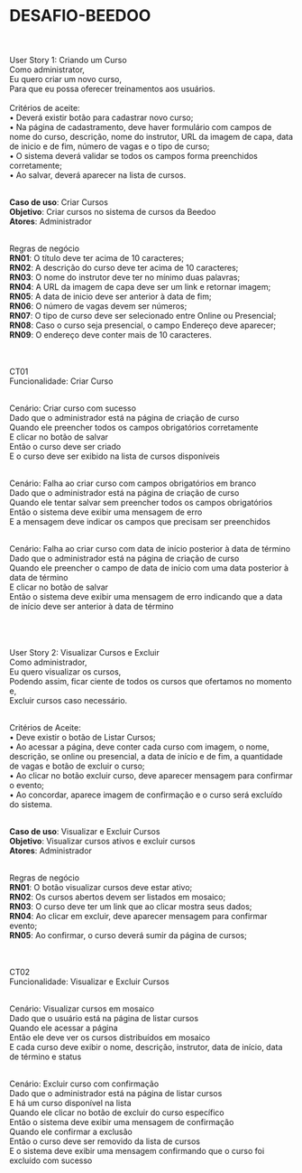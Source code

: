 # DESAFIO-BEEDOO<br><br>

User Story 1: Criando um Curso<br>
Como administrator,<br>
Eu quero criar um novo curso,<br>
Para que eu possa oferecer treinamentos aos usuários.<br>
<br>
Critérios de aceite:<br>
•	Deverá existir botão para cadastrar novo curso;<br>
•	Na página de cadastramento, deve haver formulário com campos de nome do curso, descrição, nome do instrutor, URL da imagem de capa, data de inicio e de fim, número de vagas e o tipo de curso;<br>
•	O sistema deverá validar se todos os campos forma preenchidos corretamente;<br>
•	Ao salvar, deverá aparecer na lista de cursos.<br><br>

**Caso de uso**:	Criar Cursos<br>
**Objetivo**:	Criar cursos no sistema de cursos da Beedoo<br>
**Atores**:	Administrador<br><br>


 Regras de negócio  	 <br>
**RN01**: O título deve ter acima de 10 caracteres;<br>
**RN02**: A descrição do curso deve ter acima de 10 caracteres;<br>
**RN03**: O nome do instrutor deve ter no mínimo duas palavras;<br>
**RN04**: A URL da imagem de capa deve ser um link e retornar imagem;<br>
**RN05**: A data de inicio deve ser anterior à data de fim;<br>
**RN06**: O número de vagas devem ser números;<br>
**RN07**: O tipo de curso deve ser selecionado entre Online ou Presencial;<br>
**RN08**: Caso o curso seja presencial, o campo Endereço deve aparecer;<br>
**RN09**: O endereço deve conter mais de 10 caracteres.<br><br><br>



CT01<br>
Funcionalidade: Criar Curso<br><br>

  Cenário: Criar curso com sucesso<br>
    Dado que o administrador está na página de criação de curso<br>
    Quando ele preencher todos os campos obrigatórios corretamente<br>
    E clicar no botão de salvar<br>
    Então o curso deve ser criado<br>
    E o curso deve ser exibido na lista de cursos disponíveis<br><br>

  Cenário: Falha ao criar curso com campos obrigatórios em branco<br>
    Dado que o administrador está na página de criação de curso<br>
    Quando ele tentar salvar sem preencher todos os campos obrigatórios<br>
    Então o sistema deve exibir uma mensagem de erro<br>
    E a mensagem deve indicar os campos que precisam ser preenchidos<br><br>

  Cenário: Falha ao criar curso com data de início posterior à data de término<br>
    Dado que o administrador está na página de criação de curso<br>
    Quando ele preencher o campo de data de início com uma data posterior à data de término<br>
    E clicar no botão de salvar<br>
    Então o sistema deve exibir uma mensagem de erro indicando que a data de início deve ser anterior à data de término<br><br><br>




<br>
User Story 2: Visualizar Cursos e Excluir<br>
Como administrador,<br>
Eu quero visualizar os cursos,<br>
Podendo assim, ficar ciente de todos os cursos que ofertamos no momento e,<br>
Excluir cursos caso necessário.<br><br>

Critérios de Aceite:<br>
•	Deve existir o botão de Listar Cursos;<br>
•	Ao acessar a página, deve conter cada curso com imagem, o nome, descrição, se online ou presencial, a data de início e de fim, a quantidade de vagas e botão de excluir o curso;<br>
•	Ao clicar no botão excluir curso, deve aparecer mensagem para confirmar o evento;<br>
•	Ao concordar, aparece imagem de confirmação e o curso será excluído do sistema.
<br><br>

**Caso de uso**:	Visualizar e Excluir Cursos<br>
**Objetivo**:	Visualizar cursos ativos e excluir cursos<br>
**Atores**:	Administrador<br><br>



 Regras de negócio  	<br> 
**RN01**: O botão visualizar cursos deve estar ativo;<br>
**RN02**: Os cursos abertos devem ser listados em mosaico;<br>
**RN03**: O curso deve ter um link que ao clicar mostra seus dados;<br>
**RN04**: Ao clicar em excluir, deve aparecer mensagem para confirmar evento;<br>
**RN05**: Ao confirmar, o curso deverá sumir da página de cursos;<br><br><br>





CT02<br>
Funcionalidade: Visualizar e Excluir Cursos<br><br>

  Cenário: Visualizar cursos em mosaico<br>
    Dado que o usuário está na página de listar cursos<br>
    Quando ele acessar a página<br>
    Então ele deve ver os cursos distribuídos em mosaico<br>
    E cada curso deve exibir o nome, descrição, instrutor, data de início, data de término e status<br><br>

  Cenário: Excluir curso com confirmação<br>
    Dado que o administrador está na página de listar cursos<br>
    E há um curso disponível na lista<br>
    Quando ele clicar no botão de excluir do curso específico<br>
    Então o sistema deve exibir uma mensagem de confirmação<br>
    Quando ele confirmar a exclusão<br>
    Então o curso deve ser removido da lista de cursos<br>
    E o sistema deve exibir uma mensagem confirmando que o curso foi excluído com sucesso<br>
